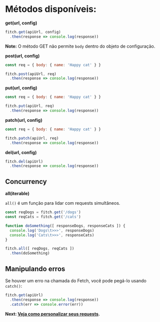 # Métodos disponíveis:

**get(url, config)**

```js
fitch.get(apiUrl, config)
  .then(response => console.log(response))
```

**Note:** O método GET  não permite `body` dentro do objeto de configuração.

**post(url, config)**

```js
const req = { body: { name: 'Happy cat' } }

fitch.post(apiUrl, req)
  .then(response => console.log(response))
```

**put(url, config)**

```js
const req = { body: { name: 'Happy cat' } }

fitch.put(apiUrl, req)
  .then(response => console.log(response))
```

**patch(url, config)**

```js
const req = { body: { name: 'Happy cat' } }

fitch.patch(apiUrl, req)
  .then(response => console.log(response))
```

**del(url, config)**

```js
fitch.del(apiUrl)
  .then(response => console.log(response))
```

## Concurrency

**all(iterable)**

`all()` é um função para lidar com requests simultâneos.

```js
const reqDogs = fitch.get('/dogs')
const reqCats = fitch.get('/cats')

function doSomething([ responseDogs, responseCats ]) {
  console.log('Dogs\t>>>', responseDogs)
  console.log('Cats\t>>>', responseCats)
}

fitch.all([ reqDogs, reqCats ])
  .then(doSomething)
```


## Manipulando erros
Se houver um erro na chamada do Fetch, você pode pegá-lo usando `catch()`:

```js
fitch.get(apiUrl)
  .then(response => console.log(response))
  .catch(err => console.error(err))
```

**Next: [Veja como personalizar seus requests](https://github.com/raphaelpor/fitch.js/blob/master/docs/pt-br/Config.md).**
